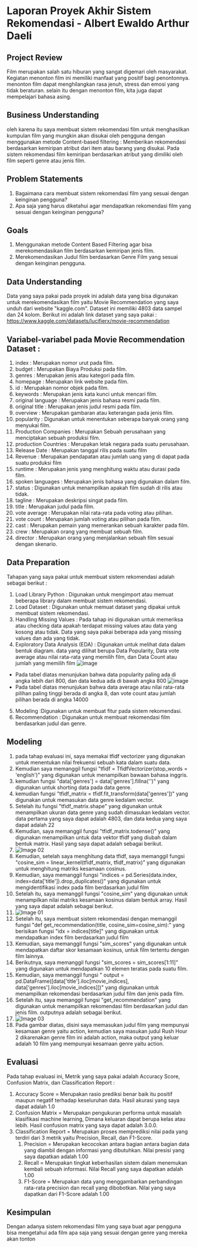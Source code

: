 # Laporan Proyek Akhir Sistem Rekomendasi - Albert Ewaldo Arthur Daeli

## Project Review

Film merupakan salah satu hiburan yang sangat digemari oleh masyarakat. Kegiatan menonton film ini memiliki manfaat yang positif bagi penontonnya. 
menonton film dapat menghilangkan rasa jenuh, stress dan emosi yang tidak beraturan. selain itu dengan menonton film, kita juga dapat mempelajari 
bahasa asing.

## Business Understanding

oleh karena itu saya membuat sistem rekomendasi film untuk menghasilkan kumpulan film yang mungkin akan disukai oleh pengguna dengan menggunakan 
metode Content-based filtering : Memberikan rekomendasi berdasarkan kemiripan atribut dari item atau barang yang disukai. 
Pada sistem rekomendasi film kemiripan berdasarkan atribut yang dimiliki oleh film seperti genre atau jenis film.

## Problem Statements

1. Bagaimana cara membuat sistem rekomendasi film yang sesuai dengan keinginan pengguna?
2. Apa saja yang harus diketahui agar mendapatkan rekomendasi film yang sesuai dengan keinginan pengguna?

## Goals

1. Menggunakan metode Content Based Filtering agar bisa merekomendasikan film berdasarkan kemiripan jenis film.
2. Merekomendasikan Judul film berdasarkan Genre Film yang sesuai dengan keinginan pengguna.

## Data Understanding

Data yang saya pakai pada proyek ini adalah data yang bisa digunakan untuk merekomendasikan film yaitu Movie Recommendation yang saya unduh dari 
website "kaggle.com". Dataset ini memiliki 4803 data sampel dan 24 kolom. 
Berikut ini adalah link dataset yang saya pakai : https://www.kaggle.com/datasets/lucifierx/movie-recommendation

## Variabel-variabel pada Movie Recommendation Dataset : 

1. index : Merupakan nomor urut pada film.
2. budget : Merupakan Biaya Produksi pada film.
3. genres : Merupakan jenis atau kategori pada film.	
4. homepage : Merupakan link website pada film.	
5. id : Merupakan nomor objek pada film.	
6. keywords : Merupakan jenis kata kunci untuk mencari film.	
7. original language : Merupakan jenis bahasa resmi pada film.	
8. original title : Merupakan jenis judul resmi pada film.	
9. overview : Merupakan gambaran atau keterangan pada jenis film.	
10. popularity : Digunakan untuk menentukan seberapa banyak orang yang menyukai film.
11. Production Companies : Merupakan Sebuah perusahaan yang menciptakan sebuah produksi film.
12. production Countries : Merupakan letak negara pada suatu perusahaan.
13. Release Date : Merupakan tanggal rilis pada suatu film
14. Revenue : Merupakan pendapatan atau jumlah uang yang di dapat pada suatu produksi film	
15. runtime : Merupakan jenis yang menghitung waktu atau durasi pada film.	
16. spoken languages : Merupakan jenis bahasa yang digunakan dalam film.	
17. status : Digunakan untuk menampilkan apakah film sudah di rilis atau tidak.	
18. tagline : Merupakan deskripsi singat pada film.	
19. title : Merupakan judul pada film.	
20. vote average : Merupakan nilai rata-rata pada voting atau pilihan. 	
21. vote count : Merupakan jumlah voting atau pilihan pada film.	
22. cast : Merupakan pemain yang memerankan sebuah karakter pada film.	
23. crew : Merupakan orang yang membuat sebuah film.	
24. director : Merupakan orang yang menjalankan sebuah film sesuai dengan skenario.

## Data Preparation

Tahapan yang saya pakai untuk membuat sistem rekomendasi adalah sebagai berikut :

1. Load Library Python : Digunakan untuk mengimport atau memuat beberapa library dalam membuat sistem rekomendasi.
2. Load Dataset : Digunakan untuk memuat dataset yang dipakai untuk membuat sistem rekomendasi.
3. Handling Missing Values : Pada tahap ini digunakan untuk memeriksa atau checking data apakah terdapat missing values atau data yang kosong atau tidak. 
   Data yang saya pakai beberapa ada yang missing values dan ada yang tidak.
4. Exploratory Data Analysis (EDA) : Digunakan untuk melihat data dalam bentuk diagram. data yang dilihat berupa Data Popularity, Data vote average atau nilai rata-rata yang memilih film, dan Data Count atau jumlah yang memilih film 
![image](https://user-images.githubusercontent.com/111255438/192695256-738f20f4-6751-42df-a6b3-8cff23ad2ec8.png) 
- Pada tabel diatas menunjukan bahwa data popularity paling ada di angka lebih dari 800, dan data kedua ada di bawah angka 800
![image](https://user-images.githubusercontent.com/111255438/192695588-4e33693f-4405-444f-aed2-8cd26fec8520.png) 
-  Pada tabel diatas menunjukan bahwa data average atau nilai rata-rata pilihan paling tinggi berada di angka 8, dan vote count atau jumlah pilihan berada di angka 14000

5. Modeling :Digunakan untuk membuat fitur pada sistem rekomendasi.
6. Recommendation : Digunakan untuk membuat rekomendasi film berdasarkan judul dan genre.

## Modeling

1. pada tahap evaluasi ini, saya memakai tfidf vectorizer yang digunakan untuk menentukan nilai frekuensi sebuah kata dalam suatu data.
2. Kemudian saya memanggil fungsi "tfidf = TfidfVectorizer(stop_words = 'english')" yang digunakan untuk menampilkan bawaan bahasa inggris. 
3. kemudian fungsi "data['genres'] = data['genres'].fillna('')" yang digunakan untuk shorting data pada data genre. 
4. kemudian fungsi "tfidf_matrix = tfidf.fit_transform(data['genres'])" yang digunakan untuk memasukan data genre kedalam vector. 
5. Setelah itu fungsi "tfidf_matrix.shape" yang digunakan untuk menampilkan ukuran data genre yang sudah dimasukan kedalam vector. data pertama yang saya dapat        adalah 4803, dan data kedua yang saya dapat adalah 22
6. Kemudian, saya memanggil fungsi "tfidf_matrix.todense()" yang digunakan menampilkan untuk data vektor tfidf yang diubah dalam bentuk matrix. Hasil yang saya dapat adalah sebagai berikut.
7. ![Image 02](https://user-images.githubusercontent.com/111255438/192812372-ee5e4d66-5040-4fd6-bf9c-d0a20afee8b0.png)
8. Kemudian, setelah saya menghitung data tfidf, saya memanggil fungsi "cosine_sim = linear_kernel(tfidf_matrix, tfidf_matrix)" yang digunakan untuk menghitung matriks kesamaan cosinus.
9. Kemudian, saya memanggil fungsi "indices = pd.Series(data.index, index=data['title']).drop_duplicates()" yang digunakan untuk mengidentifikasi index pada film berdasarkan judul film
10. Setelah itu, saya memanggil fungsi "cosine_sim" yang digunakan untuk menampilkan nilai matriks kesamaan kosinus dalam bentuk array. Hasil yang saya dapat adalah sebagai berikut.
11. ![Image 01](https://user-images.githubusercontent.com/111255438/192813605-7646d3fc-0c35-4bfd-80cf-e53dfb9018a4.png)
12. Setelah itu, saya membuat sistem rekomendasi dengan memanggil fungsi "def get_recommendation(title, cosine_sim=cosine_sim):" yang berisikan fungsi "idx = indices[title]" yang digunakan untuk mendapatkan index film berdasarkan judul film
13. Kemudian, saya memanggil fungsi "sim_scores" yang digunakan untuk mendapatkan daftar skor kesamaan kosinus, untuk film tertentu dengan film lainnya.
14. Berikutnya, saya memanggil fungsi "sim_scores = sim_scores[1:11]" yang digunakan untuk mendapatkan 10 elemen teratas pada suatu film.
15. Kemudian, saya memanggil fungsi " output = pd.DataFrame([data['title'].iloc[movie_indices], data['genres'].iloc[movie_indices]])" yang digunakan untuk menampilkan rekomendasi berdasarkan judul film dan jenis pada film.
16. Setelah itu, saya memanggil fungsi "get_recommendation" yang digunakan untuk menampilkan rekomendasi film berdasarkan judul dan jenis film. outputnya adalah sebagai berikut.
17. ![Image 03](https://user-images.githubusercontent.com/111255438/192828520-e6dd20e7-b4cd-45b9-8b22-19defc24f709.png)
18. Pada gambar diatas, disini saya memasukan judul film yang mempunyai kesamaan genre yaitu action, kemudian saya masukan judul Rush Hour 2 dikarenakan genre film ini adalah action, maka output yang keluar adalah 10 film yang mempunyai kesamaan genre yaitu action.


## Evaluasi
Pada tahap evaluasi ini, Metrik yang saya pakai adalah Accuracy Score, Confusion Matrix, dan Classification Report :

1. Accuracy Score = Merupakan rasio prediksi benar baik itu positif maupun negatif terhadap keseluruhan data. Hasil akurasi yang saya dapat adalah 1.0
2. Confusion Matrix = Merupakan pengukuran performa untuk masalah klasifikasi machine learning, Dimana keluaran dapat berupa kelas atau lebih. Hasil confusion matrix yang saya dapat adalah 3.0.0.
3. Classification Report = Merupakan proses memprediksi nilai pada yang terdiri dari 3 metrik yaitu Precision, Recall, dan F1-Score.
   1. Precision = Merupakan kecocokan antara bagian antara bagian data yang diambil dengan informasi yang dibutuhkan. Nilai presisi yang saya dapatkan adalah 1.00
   2. Recall = Merupakan tingkat keberhasilan sistem dalam menemukan kembali sebuah informasi. Nilai Recall yang saya dapatkan adalah 1.00
   3. F1-Score = Merupakan data yang menggambarkan perbandingan rata-rata precision dan recall yang dibobotkan. Nilai yang saya dapatkan dari F1-Score adalah 1.00

## Kesimpulan

Dengan adanya sistem rekomendasi film yang saya buat agar pengguna bisa mengetahui ada film apa saja yang sesuai dengan genre yang mereka akan tonton
